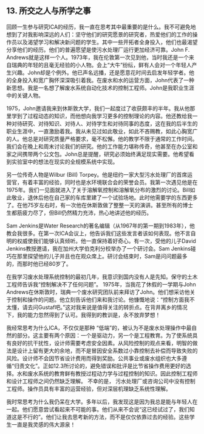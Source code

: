 ## 13. 所交之人与所学之事
回顾一生参与研究ICA的经历，我一直在思考其中最重要的是什么。我不可避免地想到了对我影响深远的人们：坚守他们的研究愿景的研究者，热爱他们的工作的操作员以及渴望学习和解决新问题的学生。其中一些开拓者全身投入，他们也最渴望分享他们的经历。他们的普遍愿望是使污水处理厂运行更加经济可靠。John F. Andrews就是这样一个人。1973年，我在伦敦第一次见到他，当时我还是一个来自瑞典的年轻的且毫无经验的小人物。会上“大牛”纷纭，鲜有人会对一个年轻人产生兴趣。John却是个例外。他已声名远播，还是愿意花时间去启发年轻学者。他的全身投入和宽广胸怀深深吸引着我。在废水和水的运营方面，John代表了一种新思想。我是一名想了解废水系统自动化技术的控制工程师。John是我职业生涯中的关键人物。

1975，John邀请我来到休斯敦大学，我们一起度过了收获颇丰的半年。我从他那里学到了过程动态的知识，而他想向我学习更多的控制理论的内容。他还教给我一种对待研究、对待知识、对待人、对待学生和对待同事的态度，这在我的后半生的职业生涯中，一直激励着我。我从未见过如此敬业，如此不吝赐教，如此心胸宽广的人。他总是对研究质量严格要求，毫不松懈。他的教学不限于通常的工作时间。我们会在晚上和周末讨论我们的研究。他的工作能力堪称传奇，他甚至在办公室和家之间携带两个公文包。John总是提醒，研究必须始终满足现实需要。他希望看到实验室中的想法在现实的全规模系统中实现。
     
另一位传奇人物是Wilbur (Bill) Torpey。他是纽约一家大型污水处理厂的首席运营官，有着丰富的经验，同时也是水环境联合会的荣誉会员。我第一次遇见他是在1975年。我们一见面就进入了关于溶解氧控制和溶解氧分布的激烈的讨论。Bill如此敬业，退休后他在自己家的车库里建了一个试验场地。此时他需要学的东西更多了。在他75岁左右时，有一次他在休斯敦做了整整一天的演讲。甚至所有的博士生都筋疲力尽了，但Bill仍然精力充沛，热心地讲述他的经历。
    
Sam Jenkins是Water Research的著名编辑（从1967年的第一期到1983年），他教会我很多。在第一次ICA会议上，他告诉我们这些发言者该如何表现。他不言自明的权威使我们能够认真倾听。他一直保持着好奇心。有一次，受他的儿子David Jenkins教授邀请，我在加州大学伯克利分校举办了一个研讨会。Sam Jenkins碰巧在那里探望他的儿子并且也在观众席上。研讨会结束时，Sam是问问题最多的，而那时他已经80岁了。
     
在我学习废水处理系统控制的最初几年，我意识到国内没有人是先知。保守的土木工程师告诉我“控制解决不了任何问题”。 1975年，当我花了休假的一学期与John Andrews在休斯敦时，瑞典一个废水研究团队前来拜访了John。他们想采访他关于控制和操作的问题。他立刻告诉他们来和我讨论。他慷慨地说：“控制方面我不太懂，请去问Gustaf吧。”这对我来说是值得关注的转折点。在背井离乡的情况下，我的能力忽然得到了认可。我得到的教训是，永不放弃梦想！
    
我经常思考为什么ICA，不仅仅是那种 “低端”的，被认为不是废水处理操作中最自然的部分。这主要有两个原因：一个是驱动力，另一个是工程教育。为了使系统具有良好的抗干扰性，设计师需要考虑安全因素。从风险控制的观点来看，明智的做法是设计上留有更大的余地，而不是冒因安全系数过小靠控制去补偿而导致失败的风险。设计师不会因节省设计费用而得到奖励。公共事业或废水组织也大多遵循“归责文化”。正如12.3所讨论的，避免错误和批评是比节省操作费用更好的选择。水和废水系统的教育鲜有教授过程动力学与过程控制的知识。因此控制工程师和设计工程师之间仍然缺乏理解。
不幸的是， 污水处理厂或咨询公司中没有控制工程师。操作员具有丰富的运营经验，但对深层机理缺乏系统性理解。    

我时常思考为什么我仍呆在大学。多年以后，我发现这是因为我总是能与年轻人在一起。他们愿意尝试看起来不可能的事。他们从来不会说“这已经试过了，我们知道这是不行的”。他们让我去思考新的方法，而不是仅仅依靠过去的经验。这些学生一直是我灵感的伟大源泉！
